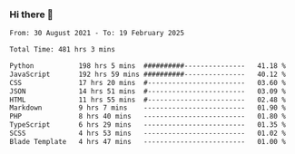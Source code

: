 ### Hi there 👋

<!--
**dominoto/dominoto** is a ✨ _special_ ✨ repository because its `README.md` (this file) appears on your GitHub profile.

Here are some ideas to get you started:

- 🔭 I’m currently working on ...
- 🌱 I’m currently learning ...
- 👯 I’m looking to collaborate on ...
- 🤔 I’m looking for help with ...
- 💬 Ask me about ...
- 📫 How to reach me: ...
- 😄 Pronouns: ...
- ⚡ Fun fact: ...
-->
<!--START_SECTION:waka-->

```txt
From: 30 August 2021 - To: 19 February 2025

Total Time: 481 hrs 3 mins

Python           198 hrs 5 mins  ##########---------------   41.18 %
JavaScript       192 hrs 59 mins ##########---------------   40.12 %
CSS              17 hrs 20 mins  #------------------------   03.60 %
JSON             14 hrs 51 mins  #------------------------   03.09 %
HTML             11 hrs 55 mins  #------------------------   02.48 %
Markdown         9 hrs 7 mins    -------------------------   01.90 %
PHP              8 hrs 40 mins   -------------------------   01.80 %
TypeScript       6 hrs 29 mins   -------------------------   01.35 %
SCSS             4 hrs 53 mins   -------------------------   01.02 %
Blade Template   4 hrs 47 mins   -------------------------   01.00 %
```

<!--END_SECTION:waka-->
